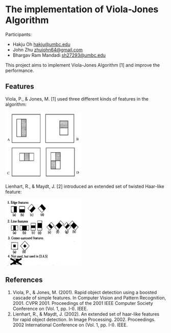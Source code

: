 # The implementation of Viola-Jones Algorithm

Participants:
- Hakju Oh <hakju@umbc.edu>
- John Zhu <zhujohn64@gmail.com>
- Bhargav Ram Mandadi <sh27293@umbc.edu>

This project aims to implement Viola-Jones Algorithm [1] and improve the performance.

## Features
Viola, P., & Jones, M. [1] used three different kinds of features in the algorithm:
  
<img src="docs/images/original_features.png" width="239" height="209">

Lienhart, R., & Maydt, J. [2] introduced an extended set of twisted Haar-like feature:

<img src="docs/images/extended_features.png" width="239" height="209">


## References

1. Viola, P., & Jones, M. (2001). Rapid object detection using a boosted cascade of simple features. In Computer Vision and Pattern Recognition, 2001. CVPR 2001. Proceedings of the 2001 IEEE Computer Society Conference on (Vol. 1, pp. I-I). IEEE.
2. Lienhart, R., & Maydt, J. (2002). An extended set of haar-like features for rapid object detection. In Image Processing. 2002. Proceedings. 2002 International Conference on (Vol. 1, pp. I-I). IEEE.
 


